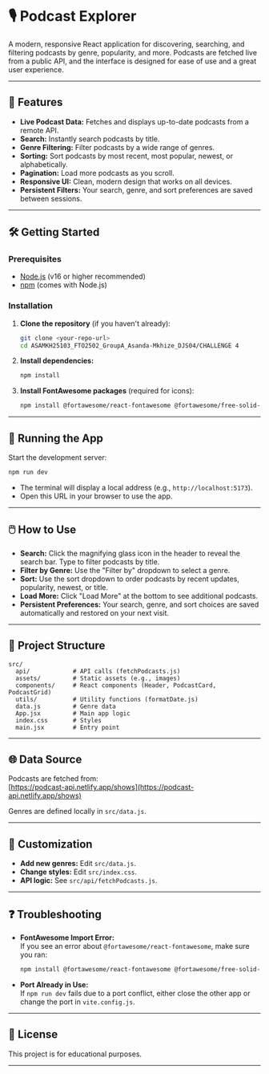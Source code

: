 # 🎙️ Podcast Explorer

A modern, responsive React application for discovering, searching, and filtering podcasts by genre, popularity, and more. Podcasts are fetched live from a public API, and the interface is designed for ease of use and a great user experience.

---

## 🚀 Features

- **Live Podcast Data:** Fetches and displays up-to-date podcasts from a remote API.
- **Search:** Instantly search podcasts by title.
- **Genre Filtering:** Filter podcasts by a wide range of genres.
- **Sorting:** Sort podcasts by most recent, most popular, newest, or alphabetically.
- **Pagination:** Load more podcasts as you scroll.
- **Responsive UI:** Clean, modern design that works on all devices.
- **Persistent Filters:** Your search, genre, and sort preferences are saved between sessions.

---

## 🛠️ Getting Started

### Prerequisites

- [Node.js](https://nodejs.org/) (v16 or higher recommended)
- [npm](https://www.npmjs.com/) (comes with Node.js)

### Installation

1. **Clone the repository** (if you haven't already):
   ```sh
   git clone <your-repo-url>
   cd ASAMKH25103_FTO2502_GroupA_Asanda-Mkhize_DJS04/CHALLENGE 4
   ```

2. **Install dependencies:**
   ```sh
   npm install
   ```

3. **Install FontAwesome packages** (required for icons):
   ```sh
   npm install @fortawesome/react-fontawesome @fortawesome/free-solid-svg-icons @fortawesome/fontawesome-svg-core
   ```

---

## 🏃 Running the App

Start the development server:
```sh
npm run dev
```
- The terminal will display a local address (e.g., `http://localhost:5173`).  
- Open this URL in your browser to use the app.

---

## 🖱️ How to Use

- **Search:** Click the magnifying glass icon in the header to reveal the search bar. Type to filter podcasts by title.
- **Filter by Genre:** Use the "Filter by" dropdown to select a genre.
- **Sort:** Use the sort dropdown to order podcasts by recent updates, popularity, newest, or title.
- **Load More:** Click "Load More" at the bottom to see additional podcasts.
- **Persistent Preferences:** Your search, genre, and sort choices are saved automatically and restored on your next visit.

---

## 🧩 Project Structure

```
src/
  api/            # API calls (fetchPodcasts.js)
  assets/         # Static assets (e.g., images)
  components/     # React components (Header, PodcastCard, PodcastGrid)
  utils/          # Utility functions (formatDate.js)
  data.js         # Genre data
  App.jsx         # Main app logic
  index.css       # Styles
  main.jsx        # Entry point
```

---

## 🌐 Data Source

Podcasts are fetched from:  
[https://podcast-api.netlify.app/shows](https://podcast-api.netlify.app/shows)

Genres are defined locally in `src/data.js`.

---

## 📝 Customization

- **Add new genres:** Edit `src/data.js`.
- **Change styles:** Edit `src/index.css`.
- **API logic:** See `src/api/fetchPodcasts.js`.

---

## ❓ Troubleshooting

- **FontAwesome Import Error:**  
  If you see an error about `@fortawesome/react-fontawesome`, make sure you ran:
  ```sh
  npm install @fortawesome/react-fontawesome @fortawesome/free-solid-svg-icons @fortawesome/fontawesome-svg-core
  ```

- **Port Already in Use:**  
  If `npm run dev` fails due to a port conflict, either close the other app or change the port in `vite.config.js`.

---

## 📄 License

This project is for educational purposes.

---
